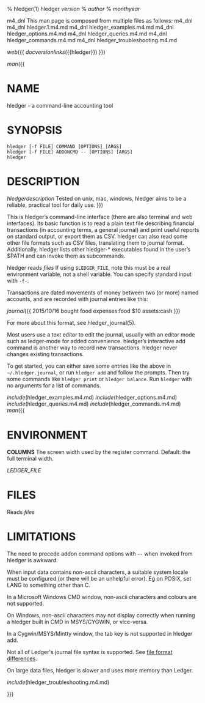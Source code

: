 % hledger(1) hledger _version_
% _author_
% _monthyear_

m4_dnl This man page is composed from multiple files as follows:
m4_dnl
m4_dnl hledger.1.m4.md
m4_dnl  hledger_examples.m4.md
m4_dnl  hledger_options.m4.md
m4_dnl  hledger_queries.m4.md
m4_dnl  hledger_commands.m4.md
m4_dnl  hledger_troubleshooting.m4.md

_web_({{
_docversionlinks_({{hledger}})
}})

_man_({{

# NAME

hledger - a command-line accounting tool

# SYNOPSIS

`hledger [-f FILE] COMMAND [OPTIONS] [ARGS]`\
`hledger [-f FILE] ADDONCMD -- [OPTIONS] [ARGS]`\
`hledger`

# DESCRIPTION

_hledgerdescription_
Tested on unix, mac, windows, hledger aims to be a reliable, practical
tool for daily use.
}})

This is hledger’s command-line interface (there are also terminal and web
interfaces). Its basic function is to read a plain text file describing
financial transactions (in accounting terms, a general journal) and
print useful reports on standard output, or export them as CSV. hledger
can also read some other file formats such as CSV files, translating
them to journal format. Additionally, hledger lists other hledger-\* 
executables found in the user’s \$PATH and can invoke them as subcommands.

hledger reads _files_ 
If using `$LEDGER_FILE`, note this must be a real environment variable, 
not a shell variable.
You can specify standard input with `-f-`.

Transactions are dated movements of money between two (or more) named
accounts, and are recorded with journal entries like this:

_journal_({{
2015/10/16 bought food
 expenses:food          $10
 assets:cash
}})

For more about this format, see hledger_journal(5).

Most users use a text editor to edit the journal, usually with an editor
mode such as ledger-mode for added convenience. hledger’s interactive
add command is another way to record new transactions. hledger never
changes existing transactions.

To get started, you can either save some entries like the above in
`~/.hledger.journal`, or run `hledger add` and follow the prompts. Then
try some commands like `hledger print` or `hledger balance`.
Run `hledger` with no arguments for a list of commands.
 
_include_(hledger_examples.m4.md)
_include_(hledger_options.m4.md)
_include_(hledger_queries.m4.md)
_include_(hledger_commands.m4.md)
_man_({{

# ENVIRONMENT

**COLUMNS**
The screen width used by the register command. 
Default: the full terminal width.

_LEDGER_FILE_

# FILES

Reads _files_

# LIMITATIONS

The need to precede addon command options with `--` when invoked from hledger is awkward.

When input data contains non-ascii characters, a suitable system locale must be configured (or there will be an unhelpful error).
Eg on POSIX, set LANG to something other than C.

In a Microsoft Windows CMD window, non-ascii characters and colours are not supported.

On Windows, non-ascii characters may not display correctly when running a hledger built
in CMD in MSYS/CYGWIN, or vice-versa.

In a Cygwin/MSYS/Mintty window, the tab key is not supported in hledger add.

Not all of Ledger's journal file syntax is supported. See [file format differences](https://github.com/simonmichael/hledger/wiki/FAQ#file-formats).

On large data files, hledger is slower and uses more memory than Ledger.

_include_(hledger_troubleshooting.m4.md)

}})
